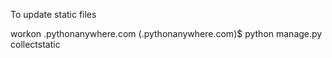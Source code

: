 To update static files

workon <your-pythonanywhere-domain>.pythonanywhere.com
(<your-pythonanywhere-domain>.pythonanywhere.com)$ python manage.py collectstatic